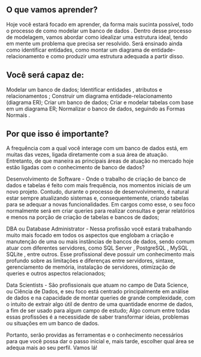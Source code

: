 ## O que vamos aprender?

Hoje você estará focado em aprender, da forma mais sucinta possível, todo o processo de como modelar um banco de dados . Dentro desse processo de modelagem, vamos abordar como idealizar uma estrutura ideal, tendo em mente um problema que precisa ser resolvido. Será ensinado ainda como identificar entidades, como montar um diagrama de entidade-relacionamento e como produzir uma estrutura adequada a partir disso.

## Você será capaz de:

Modelar um banco de dados;
Identificar entidades , atributos e relacionamentos ;
Construir um diagrama entidade-relacionamento (diagrama ER);
Criar um banco de dados;
Criar e modelar tabelas com base em um diagrama ER;
Normalizar o banco de dados, seguindo as Formas Normais .

## Por que isso é importante?

A frequência com a qual você interage com um banco de dados está, em muitas das vezes, ligada diretamente com a sua área de atuação. Entretanto, de que maneira as principais áreas de atuação no mercado hoje estão ligadas com o conhecimento de banco de dados?

Desenvolvimento de Software - Onde o trabalho de criação de banco de dados e tabelas é feito com mais frequência, nos momentos iniciais de um novo projeto. Contudo, durante o processo de desenvolvimento, é natural estar sempre atualizando sistemas e, consequentemente, criando tabelas para se adequar a novas funcionalidades. Em cargos como esse, o seu foco normalmente será em criar queries para realizar consultas e gerar relatórios e menos na porção de criação de tabelas e bancos de dados;

DBA ou Database Administrator - Nessa profissão você estará trabalhando muito mais focado em todos os aspectos que englobam a criação e manutenção de uma ou mais instâncias de bancos de dados, sendo comum atuar com diferentes servidores, como SQL Server , PostgreSQL , MySQL , SQLite , entre outros. Esse profissional deve possuir um conhecimento mais profundo sobre as limitações e diferenças entre servidores, sintaxe, gerenciamento de memória, instalação de servidores, otimização de queries e outros aspectos relacionados;

Data Scientists - São profissionais que atuam no campo de Data Science, ou Ciência de Dados, e seu foco está centrado principalmente em análise de dados e na capacidade de montar queries de grande complexidade, com o intuito de extrair algo útil de dentro de uma quantidade enorme de dados, a fim de ser usado para algum campo de estudo;
Algo comum entre todas essas profissões é a necessidade de saber transformar ideias, problemas ou situações em um banco de dados.

Portanto, serão providas as ferramentas e o conhecimento necessários para que você possa dar o passo inicial e, mais tarde, escolher qual área se adequa mais ao seu perfil.
Vamos lá!